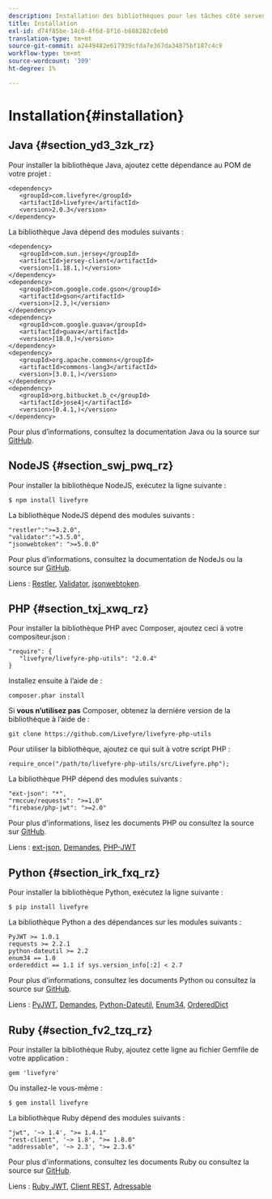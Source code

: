 ```yaml
---
description: Installation des bibliothèques pour les tâches côté serveur Livefyre
title: Installation
exl-id: d74f85be-14c0-4f6d-8f16-b688282c0eb0
translation-type: tm+mt
source-git-commit: a2449482e617939cfda7e367da34875bf187c4c9
workflow-type: tm+mt
source-wordcount: '309'
ht-degree: 1%

---
```


# Installation{#installation}


## Java {#section_yd3_3zk_rz}

Pour installer la bibliothèque Java, ajoutez cette dépendance au POM de votre projet :

```
<dependency> 
   <groupId>com.livefyre</groupId> 
   <artifactId>livefyre</artifactId> 
   <version>2.0.3</version> 
</dependency>
```

La bibliothèque Java dépend des modules suivants :

```
<dependency> 
   <groupId>com.sun.jersey</groupId> 
   <artifactId>jersey-client</artifactId> 
   <version>[1.18.1,)</version> 
</dependency> 
<dependency> 
   <groupId>com.google.code.gson</groupId> 
   <artifactId>gson</artifactId> 
   <version>[2.3,)</version> 
</dependency> 
<dependency> 
   <groupId>com.google.guava</groupId> 
   <artifactId>guava</artifactId> 
   <version>[18.0,)</version> 
</dependency> 
<dependency> 
   <groupId>org.apache.commons</groupId> 
   <artifactId>commons-lang3</artifactId> 
   <version>[3.0.1,)</version> 
</dependency> 
<dependency> 
   <groupId>org.bitbucket.b_c</groupId> 
   <artifactId>jose4j</artifactId> 
   <version>[0.4.1,)</version> 
</dependency> 
```

Pour plus d’informations, consultez la documentation Java ou la source sur [GitHub](https://github.com/Livefyre/livefyre-java-utils).

## NodeJS {#section_swj_pwq_rz}

Pour installer la bibliothèque NodeJS, exécutez la ligne suivante :

`$ npm install livefyre`

La bibliothèque NodeJS dépend des modules suivants :

```
"restler":">=3.2.0", 
"validator":"=3.5.0", 
"jsonwebtoken": ">=5.0.0" 
```

Pour plus d’informations, consultez la documentation de NodeJs ou la source sur [GitHub](https://github.com/Livefyre/livefyre-nodejs-utils).

Liens : [Restler](https://github.com/danwrong/restler), [Validator](https://www.npmjs.org/package/validator), [jsonwebtoken](https://github.com/auth0/node-jsonwebtoken).

## PHP {#section_txj_xwq_rz}

Pour installer la bibliothèque PHP avec Composer, ajoutez ceci à votre compositeur.json :

```
"require": { 
   "livefyre/livefyre-php-utils": "2.0.4" 
}
```

Installez ensuite à l’aide de :

```
composer.phar install 
```

Si **vous n’utilisez pas** Composer, obtenez la dernière version de la bibliothèque à l’aide de :

```
git clone https://github.com/Livefyre/livefyre-php-utils 
```

Pour utiliser la bibliothèque, ajoutez ce qui suit à votre script PHP :

```
require_once("/path/to/livefyre-php-utils/src/Livefyre.php"); 
```

La bibliothèque PHP dépend des modules suivants :

```
"ext-json": "*", 
"rmccue/requests": ">=1.0" 
"firebase/php-jwt": ">=2.0" 
```

Pour plus d&#39;informations, lisez les documents PHP ou consultez la source sur [GitHub](https://github.com/Livefyre/livefyre-php-utils).

Liens : [ext-json](https://php.net/manual/en/book.json.php), [Demandes](https://github.com/rmccue/Requests/), [PHP-JWT](https://github.com/firebase/php-jwt/tree/v2.0.0)

## Python {#section_irk_fxq_rz}

Pour installer la bibliothèque Python, exécutez la ligne suivante :

`$ pip install livefyre`

La bibliothèque Python a des dépendances sur les modules suivants :

```
PyJWT >= 1.0.1  
requests >= 2.2.1  
python-dateutil >= 2.2  
enum34 == 1.0  
ordereddict == 1.1 if sys.version_info[:2] < 2.7 
```

Pour plus d&#39;informations, consultez les documents Python ou consultez la source sur [GitHub](https://github.com/Livefyre/livefyre-python-utils).

Liens : [PyJWT](https://github.com/progrium/pyjwt), [Demandes](https://github.com/kennethreitz/requests), [Python-Dateutil](https://pypi.python.org/pypi/python-dateutil), [Enum34](https://pypi.python.org/pypi/enum34), [OrderedDict](https://pypi.python.org/pypi/ordereddict)

## Ruby {#section_fv2_tzq_rz}

Pour installer la bibliothèque Ruby, ajoutez cette ligne au fichier Gemfile de votre application :

```
gem 'livefyre' 
```

Ou installez-le vous-même :

`$ gem install livefyre`

La bibliothèque Ruby dépend des modules suivants :

```
"jwt", '~> 1.4', ">= 1.4.1"  
"rest-client", '~> 1.8', ">= 1.8.0"  
"addressable", '~> 2.3', ">= 2.3.6" 
```

Pour plus d&#39;informations, consultez les documents Ruby ou consultez la source sur [GitHub](https://github.com/Livefyre/livefyre-ruby-utils).

Liens : [Ruby JWT](https://github.com/firebase/php-jwt/tree/v2.0.0), [Client REST](https://github.com/rest-client/rest-client/), [Adressable](https://github.com/sporkmonger/addressable)
